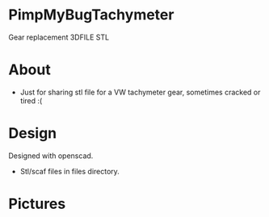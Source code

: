 # PimpMyBugTachymeter
Gear replacement 3DFILE STL

# About

- Just for sharing stl file for a VW tachymeter gear, sometimes cracked or tired :(

# Design

  Designed with openscad.
  
  - Stl/scaf files in files directory.
 
# Pictures

